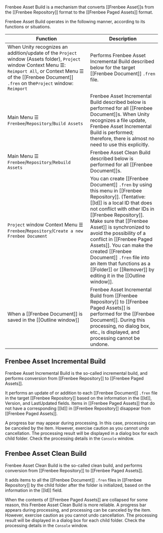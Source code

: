 Frenbee Asset Build is a mechanism that converts [[Frenbee Asset]]s from the [[Frenbee Repository]] format to the [[Frenbee Paged Assets]] format.

Frenbee Asset Build operates in the following manner, according to its functions or situations.

|Function|Description|
|---|---|
|When Unity recognizes an addition/update of the `Project` window (Assets folder), `Project` window Context Menu ☰: `Reimport All`, or Context Menu ☰ of the [[Frenbee Document]] `.fren` on the`Project` window:  `Reimport`|Performs Frenbee Asset Incremental Build described below for the target [[Frenbee Document]] `.fren` file. |
|Main Menu ☰ `Frenbee`/`Repository`/`Build Assets`|Frenbee Asset Incremental Build described below is performed for all [[Frenbee Document]]s. When Unity recognizes a file update, Frenbee Asset Incremental Build is performed; therefore, there is almost no need to use this explicitly. |
|Main Menu ☰ `Frenbee`/`Repository`/`Rebuild Assets`|Frenbee Asset Clean Build described below is performed for all [[Frenbee Document]]s. |
|`Project` window Context Menu ☰ `Frenbee`/`Repository`/`Create a new Frenbee Document`|You can create [[Frenbee Document]] `.fren` by using this menu in [[Frenbee Repository]]. (Tentative:  [[Id]] is a local ID that does not conflict with other IDs in [[Frenbee Repository]]. Make sure that [[Frenbee Asset]] is synchronized to avoid the possibility of a conflict in [[Frenbee Paged Assets]]. You can make the created [[Frenbee Document]] `.fren` file into an item that functions as a [[Folder]] or [[Remover]] by editing it in the [[Outline window]]. |
|When a [[Frenbee Document]] is saved in the [[Outline window]]|Frenbee Asset Incremental Build from [[Frenbee Repository]] to [[Frenbee Paged Assets]] is performed for the [[Frenbee Document]]. During this processing, no dialog box, etc., is displayed, and processing cannot be undone. |

## Frenbee Asset Incremental Build

Frenbee Asset Incremental Build is the so-called incremental build, and performs conversion from [[Frenbee Repository]] to [[Frenbee Paged Assets]].

It performs an update of or addition to each [[Frenbee Document]] `.fren` file in the target [[Frenbee Repository]] based on the information in the [[Id]], Version, and LastUpdated fields. Items in [[Frenbee Paged Assets]] that do not have a corresponding [[Id]] in [[Frenbee Repository]] disappear from [[Frenbee Paged Assets]].

A progress bar may appear during processing. In this case, processing can be canceled by the item. However, exercise caution as you cannot undo cancellation. The processing result will be displayed in a dialog box for each child folder. Check the processing details in the `Console` window.

## Frenbee Asset Clean Build

Frenbee Asset Clean Build is the so-called clean build, and performs conversion from [[Frenbee Repository]] to [[Frenbee Paged Assets]].

It adds items to all the [[Frenbee Document]] `.fren` files in [[Frenbee Repository]] by the child folder after the folder is initialized, based on the information in the [[Id]] field.

When the contents of [[Frenbee Paged Assets]] are collapsed for some reason, this Frenbee Asset Clean Build is more reliable. A progress bar appears during processing, and processing can be canceled by the item. However, exercise caution as you cannot undo cancellation. The processing result will be displayed in a dialog box for each child folder. Check the processing details in the `Console` window.
